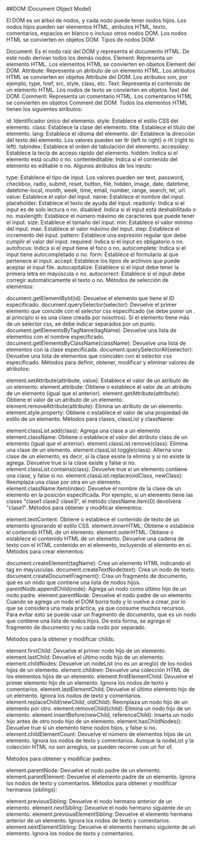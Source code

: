 <!-- Codigo copiado de Agus https://github.com/FloatBatti/ClasesLab4/blob/8ed1756e5d87298620cd568db6983dceffecee57/Clase%203/DOM.md-->

##DOM (Document Object Model)

El DOM es un árbol de nodos, y cada nodo puede tener nodos hijos. Los nodos hijos pueden ser elementos HTML, atributos HTML, texto, comentarios, espacios en blanco o incluso otros nodos DOM. Los nodos HTML se convierten en objetos DOM. Tipos de nodos DOM:

Document: Es el nodo raíz del DOM y representa el documento HTML. De este nodo derivan todos los demás nodos.
Element: Representa un elemento HTML. Los elementos HTML se convierten en objetos Element del DOM.
Attribute: Representa un atributo de un elemento HTML. Los atributos HTML se convierten en objetos Attribute del DOM. Los atributos son, por ejemplo, type, href, src, style, class, etc.
Text: Representa el contenido de un elemento HTML. Los nodos de texto se convierten en objetos Text del DOM.
Comment: Representa un comentario HTML. Los comentarios HTML se convierten en objetos Comment del DOM.
Todos los elementos HTML tienen los siguientes atributos:

id: Identificador único del elemento.
style: Establece el estilo CSS del elemento.
class: Establece la clase del elemento.
title: Establece el título del elemento.
lang: Establece el idioma del elemento.
dir: Establece la dirección del texto del elemento. Los valores pueden ser ltr (left to right) o rtl (right to left).
tabindex: Establece el orden de tabulación del elemento.
accesskey: Establece la tecla de acceso rápido del elemento.
hidden: Indica si el elemento está oculto o no.
contenteditable: Indica si el contenido del elemento es editable o no.
Algunos atributos de los inputs:

type: Establece el tipo de input. Los valores pueden ser text, password, checkbox, radio, submit, reset, button, file, hidden, image, date, datetime, datetime-local, month, week, time, email, number, range, search, tel, url.
value: Establece el valor del input.
name: Establece el nombre del input.
placeholder: Establece el texto de ayuda del input.
readonly: Indica si el input es de solo lectura o no.
disabled: Indica si el input está deshabilitado o no.
maxlength: Establece el número máximo de caracteres que puede tener el input.
size: Establece el tamaño del input.
min: Establece el valor mínimo del input.
max: Establece el valor máximo del input.
step: Establece el incremento del input.
pattern: Establece una expresión regular que debe cumplir el valor del input.
required: Indica si el input es obligatorio o no.
autofocus: Indica si el input tiene el foco o no.
autocomplete: Indica si el input tiene autocompletado o no.
form: Establece el formulario al que pertenece el input.
accept: Establece los tipos de archivos que puede aceptar el input file.
autocapitalize: Establece si el input debe tener la primera letra en mayúscula o no.
autocorrect: Establece si el input debe corregir automáticamente el texto o no.
Métodos de selección de elementos:

document.getElementById(id): Devuelve el elemento que tiene el ID especificado.
document.querySelector(selector): Devuelve el primer elemento que coincide con el selector css especificado (se debe poner un . al principio si es una clase creada por nosotros). Si el elemento tiene más de un selector css, se debe indicar separados por un punto.
document.getElementsByTagName(tagName): Devuelve una lista de elementos con el nombre especificado.
document.getElementsByClassName(className): Devuelve una lista de elementos con la clase especificada.
document.querySelectorAll(selector): Devuelve una lista de elementos que coinciden con el selector css especificado.
Métodos para definir, obtener, modificar y eliminar valores de atributos:

element.setAttribute(attribute, value): Establece el valor de un atributo de un elemento.
element.attribute: Obtiene o establece el valor de un atributo de un elemento (igual que el anterior).
element.getAttribute(attribute): Obtiene el valor de un atributo de un elemento.
element.removeAttribute(attribute): Elimina un atributo de un elemento.
element.style.property: Obtiene o establece el valor de una propiedad de estilo de un elemento.
Métodos para clases, classList y className:

element.classList.add(class): Agrega una clase a un elemento
element.className: Obtiene o establece el valor del atributo class de un elemento (igual que el anterior).
element.classList.remove(class): Elimina una clase de un elemento.
element.classList.toggle(class): Alterna una clase de un elemento, es decir, si la clase existe la elimina y si no existe la agrega. Devuelve true si la clase existe y false si no.
element.classList.contains(class): Devuelve true si un elemento contiene una clase, y false si no.
element.classList.replace(oldClass, newClass): Reemplaza una clase por otra en un elemento.
element.className.item(index): Devuelve el nombre de la clase de un elemento en la posición especificada. Por ejemplo, si un elemento tiene las clases "clase1 clase2 clase3", el método className.item(0) devolverá "clase1".
Métodos para obtener y modificar elementos:

element.textContent: Obtiene o establece el contenido de texto de un elemento ignorando el estilo CSS.
element.innerHTML: Obtiene o establece el contenido HTML de un elemento.
element.outerHTML: Obtiene o establece el contenido HTML de un elemento. Devuelve una cadena de texto con el HTML contenido en el elemento, incluyendo el elemento en sí.
Métodos para crear elementos:

document.createElement(tagName): Crea un elemento HTML indicando el tag en mayúsculas.
document.createTextNode(text): Crea un nodo de texto.
document.createDocumetFragment(): Crea un fragmento de documento, que es un nodo que contiene una lista de nodos hijos.
parentNode.appendChild(node): Agrega un nodo como último hijo de un nodo padre.
element.parentNode: Devuelve el nodo padre de un elemento.
Cuando se agrega un nodo el DOM borra todo y lo vuelve a crear, por lo que se considera una mala práctica, ya que consume muchos recursos. Para evitar esto se puede usar un fragmento de documento, que es un nodo que contiene una lista de nodos hijos. De esta forma, se agrega el fragmento de documento y no cada nodo por separado.

Métodos para la obtener y modificar childs:

element.firstChild: Devuelve el primer nodo hijo de un elemento.
element.lastChild: Devuelve el último nodo hijo de un elemento.
element.childNodes: Devuelve un nodeList (no es un arreglo) de los nodos hijos de un elemento.
element.children: Devuelve una colección HTML de los elementos hijos de un elemento.
element.firstElementChild: Devuelve el primer elemento hijo de un elemento. Ignora los nodos de texto y comentarios.
element.lastElementChild: Devuelve el último elemento hijo de un elemento. Ignora los nodos de texto y comentarios.
element.replaceChild(newChild, oldChild): Reemplaza un nodo hijo de un elemento por otro.
element.removeChild(child): Elimina un nodo hijo de un elemento.
element.insertBefore(newChild, referenceChild): Inserta un nodo hijo antes de otro nodo hijo de un elemento.
element.hasChildNodes(): Devuelve true si un elemento tiene nodos hijos, y false si no.
element.childElementCount: Devuelve el número de elementos hijos de un elemento. Ignora los nodos de texto y comentarios.
Aunque la nodeList y la colección HTML no son arreglos, se pueden recorrer con un for of.

Métodos para obtener y modificar padres:

element.parentNode: Devuelve el nodo padre de un elemento.
element.parentElement: Devuelve el elemento padre de un elemento. Ignora los nodos de texto y comentarios.
Métodos para obtener y modificar hermanos (siblings):

element.previousSibling: Devuelve el nodo hermano anterior de un elemento.
element.nextSibling: Devuelve el nodo hermano siguiente de un elemento.
element.previousElementSibling: Devuelve el elemento hermano anterior de un elemento. Ignora los nodos de texto y comentarios.
element.nextElementSibling: Devuelve el elemento hermano siguiente de un elemento. Ignora los nodos de texto y comentarios.